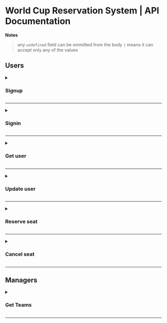 # World Cup Reservation System | API Documentation
**Notes**
> any `undefined` field can be ommitted from the body
> `|` means it can accept only any of the values 
<!-- Section -->
## Users
<!-- Endpoint -->
<details><summary><h3>Signup</h3></summary>

**`POST`** | `/users/signup`

**Body**
```json
{
    "username": "string",
    "password": "string",
    "firstName": "string",
    "lastName": "string",
    "birthDate": "yyyy-mm-dd",
    "gender": "M" | "F",
    "nationality": "string" | undefined,
    "email": "string",
    "role": "fan" | "manager" | "admin"
}
```
Example
```json
{
    "username": "hazem",
    "password": "123456789",
    "firstName": "Hazem",
    "lastName": "Elaswad",
    "birthDate": "2000-09-20",
    "gender": "M",
    "nationality": "Egyptian",
    "email": "hazem@gmail.com",
    "role": "fan"
}
```
**Response**

status: `400` 
```json
{
    "status": "failure",
    "message": "<error_msg>"
}
```

status: `500` 
```json
{
    "status": "failure",
    "message": "Internal server error"
}
```

status: `201`
```json
{
    "status": "success",
    "message": "User has been created successfully"
}
```
</details>

---

<!-- Endpoint -->
<details><summary><h3>Signin</h3></summary>

**`POST`** | `/users/signin`

**Body**
```json
{
    "username": "string",
    "password": "string"
}
```
Example
```json
{
    "username": "hazem",
    "password": "123456789",
}
```
**Response**

status: `400` 
```json
{
    "status": "failure",
    "message": "<error_msg>"
}
```

status: `401` 
```json
{
    "status": "failure",
    "message": "<error_msg>"
}
```

status: `403` 
```json
{
    "status": "failure",
    "message": "Username is incorrect"
}
```

status: `200`
```json
{
    "status": "success",
    "message": "User signed in successfully",
    "token": "<token>"
}
```

</details> 

---

<!-- Endpoint -->
<details><summary><h3>Get user</h3></summary>

**`GET`** | `/users/me`

**Headers**
```
Token: "string"
```

**Response**

status: `400` 
```json
{
    "status": "failure",
    "message": "User does not exist in the system"
}
```

status: `401` 
```json
{
    "status": "failure",
    "message": "Unauthorized request, provide a token"
}
```

status: `403` 
```json
{
    "status": "failure",
    "message": "Permission denied, invalid token"
}
```

status: `200`
```json
{
    "username": "string",
    "firstName": "string",
    "lastName": "string",
    "birthDate": "date",
    "gender": "M" | "F",
    "nationality": "string",
    "email": "string",
    "role": "fan" | "manager" | "admin",
    "matches": [
        {
            "matchId": "string",
            "seatRow": "number",
            "seatColumn": "number",
            "_id": "string"
        }
    ]
}
```

</details> 

---


<!-- Endpoint -->
<details><summary><h3>Update user</h3></summary>

**`PUT`** | `/users/me`

**Headers**

**`Token:`** "string"

> **NOTE:** *You don't have to provide all body attributes, you can omit what you want, and update what you need*

**Body**
```json
{
    "firstName": "string",
    "lastName": "string",
    "birthDate": "yyyy-mm-dd",
    "gender": "M" | "F",
    "nationality": "string",
    "role": "fan" | "manager" | "admin"
}
```
Example
```json
{
    "firstName": "Saif",
    "lastName": "Elsayed",
    "birthDate": "1999-09-20",
    "gender": "M",
    "role": "fan"
}
```


**Response**

status: `400` 
```json
{
    "status": "failure",
    "message": "<error_msg>"
}
```

status: `401` 
```json
{
    "status": "failure",
    "message": "Unauthorized request, provide a token"
}
```

status: `403` 
```json
{
    "status": "failure",
    "message": "Permission denied, invalid token"
}
```

status: `201`
```json
{
    "status": "success",
    "message": "User has been updated successfully"
}
```

</details> 

---


<!-- Endpoint -->
<details><summary><h3>Reserve seat</h3></summary>

**`PUT`** | `/users/reservation`

**Headers**

**`Token:`** "string"

**Body**
```json
{
    "matchId": "string",
    "seatColumn": "number",
    "seatRow": "number",
    "creditCard": "string",
    "pinNumber": "number"
}
```
Example
```json
{
    "matchId": "d39ao62105l539530761d6e5",
    "seatColumn": 50,
    "seatRow": 10,
    "creditCard": "123456789",
    "pinNumber": 1259
}
```

**Response**

status: `400` 
```json
{
    "status": "failure",
    "message": "<error_msg>"
}
```

status: `401` 
```json
{
    "status": "failure",
    "message": "Unauthorized request, provide a token"
}
```

status: `403` 
```json
{
    "status": "failure",
    "message": "<error_msg>"
}
```

status: `500` 
```json
{
    "status": "failure",
    "message": "Internal server error"
}
```

status: `201`
```json
{
    "ticket": "string"
}
```

</details> 

---


<!-- Endpoint -->
<details><summary><h3>Cancel seat</h3></summary>

**`PUT`** | `/users/cancellation`

**Headers**

**`Token:`** "string"

**Body**
```json
{
    "matchId": "string",
    "seatColumn": "number",
    "seatRow": "number"
}
```
Example
```json
{
    "matchId": "339a56k1051539530761d655",
    "seatColumn": 15,
    "seatRow": 3
}
```

**Response**

status: `400` 
```json
{
    "status": "failure",
    "message": "<error_msg>"
}
```

status: `401` 
```json
{
    "status": "failure",
    "message": "Unauthorized request, provide a token"
}
```

status: `403` 
```json
{
    "status": "failure",
    "message": "<error_msg>"
}
```

status: `500` 
```json
{
    "status": "failure",
    "message": "Internal server error"
}
```

status: `201`
```json
{
    "status": "success",
    "message": "Cancelled successfully"
}
```

</details> 

---

<!-- Section -->
## Managers
<!-- Endpoint -->
<details><summary><h3>Get Teams</h3></summary>

**`GET`** | `/teams`

**Headers**

**`Token:`** "string"

**Response**

status: `401` 
```json
{
    "status": "failure",
    "message": "Unauthorized request, provide a token"
}
```

status: `403` 
```json
{
    "status": "failure",
    "message": "<error_msg>"
}
```

status: `200`
```json
{
    "teams": [
        {
            "name": "string"
        }
    ]
}
```
</details>

---